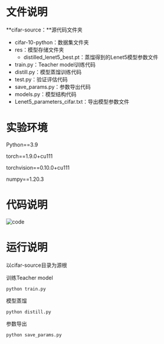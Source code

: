 # 文件说明

**cifar-source：**源代码文件夹

- cifar-10-python：数据集文件夹
- res：模型存储文件夹
  - distilled_lenet5_best.pt：蒸馏得到的Lenet5模型参数文件
- train.py：Teacher model训练代码
- distill.py：模型蒸馏训练代码
- test.py：验证评估代码
- save_params.py：参数导出代码
- models.py：模型结构代码
- Lenet5_parameters_cifar.txt：导出模型参数文件

# 实验环境

Python==3.9

torch==1.9.0+cu111

torchvision==0.10.0+cu111

numpy==1.20.3

# 代码说明

![code](https://github.com/Robin-WZQ/CNN-FPGA/edit/main/cifar-10-torch\figures\code.png)

# 运行说明

以cifar-source目录为源根

训练Teacher model

```
python train.py
```

模型蒸馏

```
python distill.py
```

参数导出

```
python save_params.py
```

